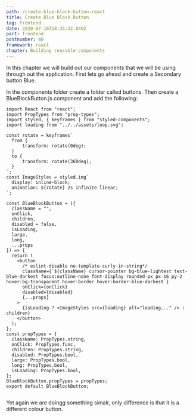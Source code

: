 ```yaml
---
path: /create-blue-block-button-react
title: Create Blue Block Button
tag: frontend
date: 2020-07-16T18:35:22.849Z
part: frontend
postnumber: 40
framework: react
chapter: Building reusable components
---
```

In this chapter we will build out our components that we will be using through out the application. First lets go ahead and create a Secondary button Blue.

In the components folder create a folder called buttons. Then create a BlueBlockButton.js component and add the following:



```
import React from "react";
import PropTypes from "prop-types";
import styled, { keyframes } from "styled-components";
import loading from "../../assets/loop.svg";

const rotate = keyframes`
  from {
	  transform: rotate(0deg);
  }
  to {
	  transform: rotate(360deg);
  }
`;
const ImageStyles = styled.img`
  display: inline-block;
  animation: ${rotate} 2s infinite linear;
`;

const BlueBlockButton = ({
  className = "",
  onClick,
  children,
  disabled = false,
  isLoading,
  large,
  long,
  ...props
}) => {
  return (
    <button
      /* eslint-disable no-template-curly-in-string*/
      className={`${className} cursor-pointer bg-blue-lightest text-blue-darkest focus:outline-none font-display rounded-px px-16 py-2 hover:bg-transparent hover:border hover:border-blue-darkest`}
      onClick={onClick}
      disabled={disabled}
      {...props}
    >
      {isLoading ? <ImageStyles src={loading} alt="loading..." /> : children}
    </button>
  );
};
const propTypes = {
  className: PropTypes.string,
  onClick: PropTypes.func,
  children: PropTypes.string,
  disabled: PropTypes.bool,
  large: PropTypes.bool,
  long: PropTypes.bool,
  isLoading: PropTypes.bool,
};
BlueBlockButton.propTypes = propTypes;
export default BlueBlockButton;


```

Yet again we are doingg something simalr, only difference is that it is a different colour button. 